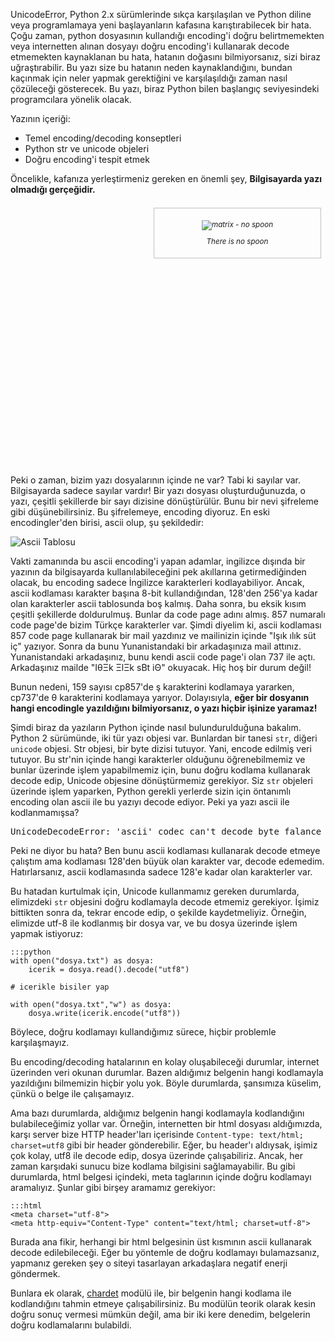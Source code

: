 ﻿<!--
.. date: 2013/10/21 21:44
.. slug: unicode-decode-error-ordinal-not-in-range
.. title: UnicodeDecodeError - ordinal not in range(128)
.. description: UnicodeDecodeError neden olur, nasıl düzeltilir?
-->



UnicodeError, Python 2.x sürümlerinde s&#305;kça kar&#351;&#305;la&#351;&#305;lan ve Python diline
veya programlamaya yeni ba&#351;layanlar&#305;n kafas&#305;na kar&#305;&#351;t&#305;rabilecek bir hata.
Ço&#287;u zaman, python dosyas&#305;n&#305;n kulland&#305;&#287;&#305; encoding'i do&#287;ru belirtmemekten
veya internetten al&#305;nan dosyay&#305; do&#287;ru encoding'i kullanarak decode etmemekten
kaynaklanan bu hata, hatan&#305;n do&#287;as&#305;n&#305; bilmiyorsan&#305;z, sizi biraz u&#287;ra&#351;t&#305;rabilir.
Bu yaz&#305; size bu hatan&#305;n neden kaynakland&#305;&#287;&#305;n&#305;, bundan kaç&#305;nmak için neler
yapmak gerekti&#287;ini ve kar&#351;&#305;la&#351;&#305;ld&#305;&#287;&#305; zaman nas&#305;l çözülece&#287;i gösterecek. Bu yaz&#305;,
biraz Python bilen ba&#351;lang&#305;ç seviyesindeki programc&#305;lara yönelik olacak.

Yaz&#305;n&#305;n içeri&#287;i:

 * Temel encoding/decoding konseptleri
 * Python str ve unicode objeleri
 * Do&#287;ru encoding'i tespit etmek <!-- TEASER_END -->
 
Öncelikle, kafan&#305;za yerle&#351;tirmeniz gereken en önemli &#351;ey, **Bilgisayarda
yaz&#305; olmad&#305;&#287;&#305; gerçe&#287;idir.**

<style>
div.wrapper {
	width: 100%;
	min-height: 420px;
}
div.figure {
  float: right;
  width: 50%;
  border: thin silver solid;
  margin: 0.5em;
  padding: 0.5em;
}
div.figure p {
  text-align: center;
  font-style: italic;
  font-size: smaller;
  text-indent: 0;
}
</style>
<div class="wrapper">
<div class="figure">
  <p><img src="/images/spoon.jpg"
    alt="matrix - no spoon"></p>
  <p>There is no spoon</p>
</div>
</div>

Peki o zaman, bizim yazı dosyalarının içinde ne var? Tabi ki sayılar var. Bilgisayarda sadece sayılar vardır! Bir
yazı dosyası oluşturduğunuzda, o yazı, çeşitli şekillerde bir sayı dizisine dönüştürülür. Bunu bir nevi şifreleme
gibi düşünebilirsiniz. Bu şifrelemeye, encoding diyoruz. En eski encodingler'den birisi, ascii olup, şu şekildedir:

![Ascii Tablosu](/images/ascii.gif)

Vakti zamanında bu ascii encoding'i yapan adamlar, ingilizce dışında bir yazının da bilgisayarda kullanılabileceğini
pek akıllarına getirmediğinden olacak, bu encoding sadece İngilizce karakterleri kodlayabiliyor. Ancak, ascii kodlaması
karakter başına 8-bit kullandığından, 128'den 256'ya kadar olan karakterler ascii tablosunda boş kalmış. Daha sonra, bu
eksik kısım çeşitli şekillerde doldurulmuş. Bunlar da code page adını almış. 857 numaralı code page'de bizim Türkçe
karakterler var. Şimdi diyelim ki, ascii kodlaması 857 code page kullanarak bir mail yazdınız ve mailinizin içinde
"Işık ılık süt iç" yazıyor. Sonra da bunu Yunanistandaki bir arkadaşınıza mail attınız. Yunanistandaki arkadaşınız,
bunu kendi ascii code page'i olan 737 ile açtı. Arkadaşınız mailde "IθΞk ΞlΞk sΒt iΘ" okuyacak. Hiç hoş bir durum değil!

Bunun nedeni, 159 sayısı cp857'de ş karakterini kodlamaya yararken, cp737'de θ karakterini kodlamaya yarıyor. Dolayısıyla,
**eğer bir dosyanın hangi encodingle yazıldığını bilmiyorsanız, o yazı hiçbir işinize yaramaz!**

Şimdi biraz da yazıların Python içinde nasıl bulundurulduğuna bakalım. Python 2 sürümünde, iki tür yazı objesi var. Bunlardan
bir tanesi `str`, diğeri `unicode` objesi. Str objesi, bir byte dizisi tutuyor. Yani, encode edilmiş veri tutuyor. Bu str'nin
içinde hangi karakterler olduğunu öğrenebilmemiz ve bunlar üzerinde işlem yapabilmemiz için, bunu doğru kodlama kullanarak
decode edip, Unicode objesine dönüştürmemiz gerekiyor. Siz `str` objeleri üzerinde işlem yaparken, Python gerekli yerlerde
sizin için öntanımlı encoding olan ascii ile bu yazıyı decode ediyor. Peki ya yazı ascii ile kodlanmamışsa?

<pre>
UnicodeDecodeError: 'ascii' codec can't decode byte falance in position filanca: ordinal not in range(128)
</pre>

Peki ne diyor bu hata? Ben bunu ascii kodlaması kullanarak decode etmeye çalıştım ama kodlaması 128'den büyük
olan karakter var, decode edemedim. Hatırlarsanız, ascii kodlamasında sadece 128'e kadar olan karakterler var.

Bu hatadan kurtulmak için, Unicode kullanmamız gereken durumlarda, elimizdeki `str` objesini doğru kodlamayla
decode etmemiz gerekiyor. İşimiz bittikten sonra da, tekrar encode edip, o şekilde kaydetmeliyiz. Örneğin, elimizde
utf-8 ile kodlanmış bir dosya var, ve bu dosya üzerinde işlem yapmak istiyoruz:

	:::python
	with open("dosya.txt") as dosya:
		icerik = dosya.read().decode("utf8")
		
	# icerikle bisiler yap

	with open("dosya.txt","w") as dosya:
		dosya.write(icerik.encode("utf8"))
	
Böylece, doğru kodlamayı kullandığımız sürece, hiçbir problemle karşılaşmayız.

Bu encoding/decoding hatalarının en kolay oluşabileceği durumlar, internet üzerinden veri okunan durumlar. Bazen
aldığımız belgenin hangi kodlamayla yazıldığını bilmemizin hiçbir yolu yok. Böyle durumlarda, şansımıza küselim, çünkü
o belge ile çalışamayız.

Ama bazı durumlarda, aldığımız belgenin hangi kodlamayla kodlandığını bulabileceğimiz yollar var. Örneğin, internetten
bir html dosyası aldığımızda, karşı server bize HTTP header'ları içerisinde `Content-type: text/html; charset=utf8` gibi
bir header gönderebilir. Eğer, bu header'ı aldıysak, işimiz çok kolay, utf8 ile decode edip, dosya üzerinde çalışabiliriz.
Ancak, her zaman karşıdaki sunucu bize kodlama bilgisini sağlamayabilir. Bu gibi durumlarda, html belgesi içindeki, meta
taglarının içinde doğru kodlamayı aramalıyız. Şunlar gibi birşey aramamız gerekiyor:

	:::html
	<meta charset="utf-8">
	<meta http-equiv="Content-Type" content="text/html; charset=utf-8">

Burada ana fikir, herhangi bir html belgesinin üst kısmının ascii kullanarak decode edilebileceği. Eğer
bu yöntemle de doğru kodlamayı bulamazsanız, yapmanız gereken şey o siteyi tasarlayan arkadaşlara negatif enerji göndermek.

Bunlara ek olarak, [chardet](https://pypi.python.org/pypi/chardet) modülü ile, bir belgenin hangi kodlama ile
kodlandığını tahmin etmeye çalışabilirsiniz. Bu modülün teorik olarak kesin doğru sonuç vermesi mümkün değil,
ama bir iki kere denedim, belgelerin doğru kodlamalarını bulabildi.